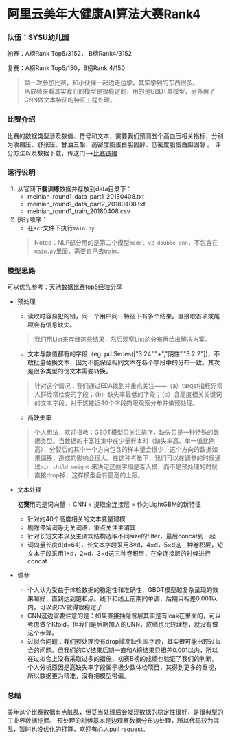 # 阿里云美年大健康AI算法大赛Rank4

### 队伍：SYSU幼儿园
初赛：A榜Rank Top5/3152， B榜Rank4/3152

复赛：A榜Rank Top5/150，B榜Rank 4/150

> 第一次参加比赛，和小伙伴一起边走边学，其实学到的东西很多。\
从成绩来看其实我们的模型是很稳定的，用的是GBDT单模型，另外用了CNN做文本特征的特征工程处理。

### 比赛介绍
比赛的数据类型涉及数值、符号和文本，需要我们预测五个高血压相关指标，分别为收缩压、舒张压、甘油三酯、高密度脂蛋白胆固醇、低密度脂蛋白胆固醇 。
评分方法以及数据下载，传送门-->[比赛链接](https://tianchi.aliyun.com/competition/information.htm?spm=5176.100067.5678.2.57bb342dl2OdIC&raceId=231654)

### 运行说明
1. 从官网**下载训练**数据并存放到data目录下：
    - meinian_round1_data_part1_20180408.txt
    - meinian_round1_data_part2_20180408.txt
    - meinian_round1_train_20180408.csv
2. 执行顺序：
    - 在`scr`文件下执行`main.py`
    > Noted：NLP部分用的是第二个模型`model_v2_double_cnn`，不包含在`main.py`里面，需要自己去train。

### 模型思路
可以优先参考：[天池数据比赛top5经验分享](https://zhuanlan.zhihu.com/p/38977718)
- 预处理
    - 读取时容易犯的错，同一个用户同一特征下有多个结果。直接取首项或尾项会有信息缺失。
    >我们用List来存储这些结果，然后观察List的分布再给出解决方案。

    - 文本与数值都有的字段（eg. pd.Series(["3.24","+","阴性","3.2.2"])，不敢批量替换文本，因为不能保证相同文本在各个字段中的分布一致。其次是很多类型的伪文本需要转换。
    > 针对这个情况：我们通过EDA找到并重点关注——（a）target指标异常人群经常检查的字段；（b）缺失率最低的字段；（c）含高度相关关键词的文本字段。对于这接近40个字段肉眼观察分布并做预处理。
    
    - 高缺失率
    > 个人想法，欢迎指教：GBDT模型只关注排序，缺失只是一种特殊的数据类型。当数据的丰富性集中在少量样本时（缺失率高、单一值比例高），分裂后的其中一个方向包含的样本量会很少，这个方向的数据如果偏移，造成的影响会很大。在这种考量下，我们可以在调参的时候通过`min_child_weight` 来决定这些字段是否入模，而不是预处理的时候直接drop掉，这样模型会有更高的上限。
    

- 文本处理

    **初赛**用的是词向量 + CNN + 提取全连接层 = 作为LightGBM的新特征

    - 针对约40个高度相关的文本变量建模
    - 剔除停留词等无关词语，重点关注主谓宾
    - 针对长短文本以及主谓宾结构选取不同size的filter，最后concat到一起
    - 词向量长度d(d=64)，长文本字段采用3×d，4×d，5×d这三种卷积层，短文本子段采用1×d，2×d，3×d这三种卷积层，在全连接层的时候进行concat

- 调参
    + 个人认为受益于体检数据的稳定性和准确性，GBDT模型越复杂呈现的效果越好，直到达到饱和点。线下和线上前期同单调，后期只相差0.001以内，可以说CV做得很稳定了
    + CNN这边需要注意的是：如果直接抽隐含层其实是有leak在里面的，可以考虑做个Kfold。但我们是后期加入的CNN，成绩也比较理想，就没有做这个步骤。
    + 过拟合问题：我们预处理没有drop掉高缺失率字段，其实很可能出现过拟合的问题。但我们的CV结果后期一直和A榜结果只相差0.001以内，所以在过拟合上没有采取过多的措施，初赛B榜的成绩也验证了我们的判断。个人分析原因是高缺失率字段属于极少数体检项目，其得到更多的重视，所以数据更为精准，没有把模型带偏。

### 总结
美年这个比赛数据有点脏乱，但妥当处理后会发现数据的稳定性很好，是很典型的工业界数据挖掘。
预处理的时候基本是边观察数据分布边处理，所以代码较为混乱，暂时也没优化的打算，欢迎有心人pull request。
